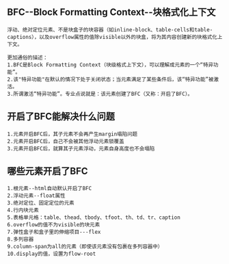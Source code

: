 ## BFC--Block Formatting Context--块格式化上下文
    浮动、绝对定位元素、不是块盒子的块容器（如inline-block、table-cells和table-captions），以及overflow属性的值除visible以外的块盒，将为其内容创建新的块格式化上下文。

    更加通俗的描述：
    1.BFC是Block Formatting Context（块级格式上下文），可以理解成元素的一个“特异功能”。
    2.该"特异功能"在默认的情况下处于关闭状态；当元素满足了某些条件后，该“特异功能”被激活。
    3.所谓激活“特异功能”。专业点说就是：该元素创建了BFC（又称：开启了BFC）。

## 开启了BFC能解决什么问题
    1.元素开启BFC后，其子元素不会再产生margin塌陷问题
    2.元素开启BFC后，自己不会被其他浮动元素锁覆盖
    3.元素开启BFC后，就算其子元素浮动，元素自身高度也不会塌陷

## 哪些元素开启了BFC
    1.根元素--html自动默认开启了BFC
    2.浮动元素--float属性
    3.绝对定位、固定定位的元素
    4.行内块元素
    5.表格单元格：table、thead、tbody、tfoot、th、td、tr、caption
    6.overflow的值不为visible的块元素
    7.弹性盒子和盒子里的伸缩项目---flex
    8.多列容器
    9.column-span为all的元素（即使该元素没有包裹在多列容器中）
    10.display的值，设置为flow-root